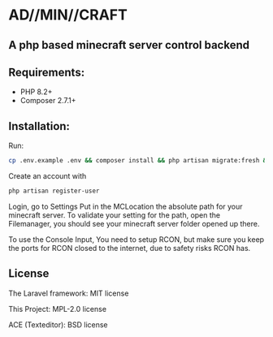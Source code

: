 # AD//MIN//CRAFT
## A php based minecraft server control backend

## Requirements:
 - PHP 8.2+
 - Composer 2.7.1+

## Installation:
Run:
```sh
cp .env.example .env && composer install && php artisan migrate:fresh && php artisan key:generate
```

Create an account with
```sh
php artisan register-user
```

Login, go to Settings Put in the MCLocation the absolute path for your minecraft server.
To validate your setting for the path, open the Filemanager, you should see your minecraft server folder opened up there.

To use the Console Input, You need to setup RCON, but make sure you keep the ports for RCON closed to the internet, due to safety risks RCON has.


## License

The Laravel framework: MIT license

This Project:  MPL-2.0 license

ACE (Texteditor):  BSD license
